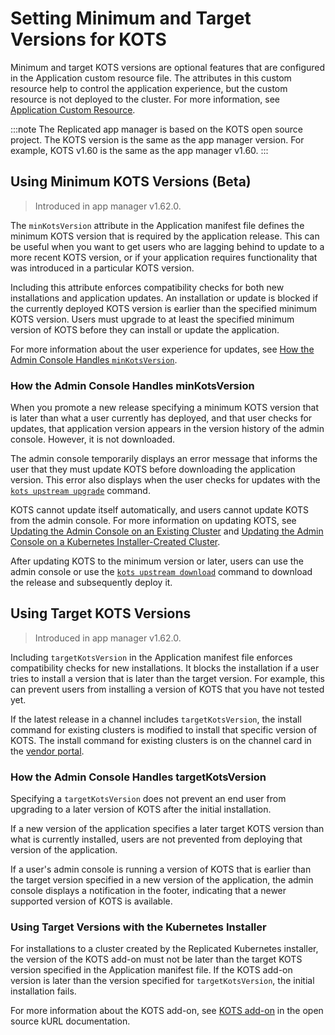 # Setting Minimum and Target Versions for KOTS

Minimum and target KOTS versions are optional features that are configured in the Application custom resource file. The attributes in this custom resource help to control the application experience, but the custom resource is not deployed to the cluster. For more information, see [Application Custom Resource](../reference/custom-resource-application).

:::note
The Replicated app manager is based on the KOTS open source project. The KOTS version is the same as the app manager version. For example, KOTS v1.60 is the same as the app manager v1.60.
:::

## Using Minimum KOTS Versions (Beta)

>Introduced in app manager v1.62.0.

The `minKotsVersion` attribute in the Application manifest file defines the minimum KOTS version that is required by the application release. This can be useful when you want to get users who are lagging behind to update to a more recent KOTS version, or if your application requires functionality that was introduced in a particular KOTS version.

Including this attribute enforces compatibility checks for both new installations and application updates. An installation or update is blocked if the currently deployed KOTS version is earlier than the specified minimum KOTS version. Users must upgrade to at least the specified minimum version of KOTS before they can install or update the application.

For more information about the user experience for updates, see [How the Admin Console Handles `minKotsVersion`](#how-the-admin-console-handles-minkotsversion).

### How the Admin Console Handles minKotsVersion

When you promote a new release specifying a minimum KOTS version that is later than what a user currently has deployed, and that user checks for updates, that application version appears in the version history of the admin console. However, it is not downloaded.

The admin console temporarily displays an error message that informs the user that they must update KOTS before downloading the application version. This error also displays when the user checks for updates with the [`kots upstream upgrade`](../reference/kots-cli-upstream-upgrade) command.

KOTS cannot update itself automatically, and users cannot update KOTS from the admin console. For more information on updating KOTS, see [Updating the Admin Console on an Existing Cluster](../enterprise/updating-existing-cluster) and [Updating the Admin Console on a Kubernetes Installer-Created Cluster](../enterprise/updating-embedded-cluster).

After updating KOTS to the minimum version or later, users can use the admin console or use the [`kots upstream download`](../reference/kots-cli-upstream-download) command to download the release and subsequently deploy it.


## Using Target KOTS Versions

>Introduced in app manager v1.62.0.

 Including `targetKotsVersion` in the Application manifest file enforces compatibility checks for new installations. It blocks the installation if a user tries to install a version that is later than the target version. For example, this can prevent users from installing a version of KOTS that you have not tested yet.

If the latest release in a channel includes `targetKotsVersion`, the install command for existing clusters is modified to install that specific version of KOTS. The install command for existing clusters is on the channel card in the [vendor portal](https://vendor.replicated.com).

### How the Admin Console Handles targetKotsVersion

Specifying a `targetKotsVersion` does not prevent an end user from upgrading to a later version of KOTS after the initial installation.

If a new version of the application specifies a later target KOTS version than what is currently installed, users are not prevented from deploying that version of the application.

If a user's admin console is running a version of KOTS that is earlier than the target version specified in a new version of the application, the admin console displays a notification in the footer, indicating that a newer supported version of KOTS is available.

### Using Target Versions with the Kubernetes Installer

For installations to a cluster created by the Replicated Kubernetes installer, the version of the KOTS add-on must not be later than the target KOTS version specified in the Application manifest file. If the KOTS add-on version is later than the version specified for `targetKotsVersion`, the initial installation fails.

For more information about the KOTS add-on, see [KOTS add-on](https://kurl.sh/docs/add-ons/kotsadm) in the open source kURL documentation.
